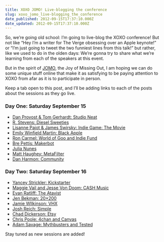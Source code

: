 ```yaml
---
title: XOXO JOMO! Live-blogging the conference
slug: xoxo_jomo_live-blogging_the_conference
date_published: 2012-09-15T17:37:10.000Z
date_updated: 2012-09-15T17:37:10.000Z
---
```


So, we’re going old school: I’m going to live-blog the XOXO conference! But not like “Hey I’m a writer for The Verge obsessing over an Apple keynote!” or “I’m just going to tweet the two funniest lines from this talk!” but rather, like we used to do in the olden days: We’re gonna try to share what we’re learning from each of the speakers at this event.

But in the spirit of [JOMO](http://dashes.com/anil/2012/07/jomo.html), the Joy of Missing Out, I am hoping we can do some unique stuff online that make it as satisfying to be paying attention to XOXO from afar as it is to participate in person.

Keep a tab open to this post, and I’ll be adding links to each of the posts about the sessions as they go live.

### Day One: Saturday September 15

- [Dan Provost & Tom Gerhardt: Studio Neat](http://dashes.com/anil/2012/09/xoxo-dan-provost-tom-gerhardt---studio-neat.html)
- [R. Stevens: Diesel Sweeties](http://dashes.com/anil/2012/09/xoxo-r-stevens---diesel-sweeties.html)
- [Lisanne Pajot & James Swirsky: Indie Game: The Movie](http://dashes.com/anil/2012/09/xoxo-lisanne-pajot-james-swirsky---indie-game-the-movie.html)
- [Emily Winfield Martin: Black Apple](http://dashes.com/anil/2012/09/xoxo-emily-winfield-martin---black-apple.html)
- [Ron Carmel: World of Goo and Indie Fund](http://dashes.com/anil/2012/09/xoxo-ron-carmel---world-of-goo-and-indie-fund.html)
- [Bre Pettis: Makerbot](http://dashes.com/anil/2012/09/xoxo-bre-pettis---makerbot.html)
- [Julia Nunes](http://dashes.com/anil/2012/09/xoxo-julia-nunes.html)
- [Matt Haughey: MetaFilter](http://dashes.com/anil/2012/09/xoxo-matt-haughey---metafilter.html)
- [Dan Harmon: Community](http://dashes.com/anil/2012/09/xoxo-dan-harmon---community.html)

### Day Two: Saturday September 16

- [Yancey Strickler: Kickstarter](http://dashes.com/anil/2012/09/xoxo-yancey-strickler---kickstarter.html)
- [Maggie Vail and Jesse Von Doom: CASH Music](http://dashes.com/anil/2012/09/xoxo-maggie-vail-and-jesse-von-doom---cash-music.html)
- [Evan Ratliff: The Atavist](http://dashes.com/anil/2012/09/xoxo-evan-ratliff---the-atavist.html)
- [Jen Bekman: 20×200](http://dashes.com/anil/2012/09/xoxo-jen-bekman---20x200.html)
- [Jamie WIlkinson: VHX](http://dashes.com/anil/2012/09/xoxo-jamie-wilkinson---vhx.html)
- [Josh Reich: Simple](http://dashes.com/anil/2012/09/xoxo-josh-reich---simple.html)
- [Chad Dickerson: Etsy](http://dashes.com/anil/2012/09/xoxo-chad-dickerson---etsy.html)
- [Chris Poole: 4chan and Canvas](http://dashes.com/anil/2012/09/xoxo-chris-poole---4chan-and-canvas.html)
- [Adam Savage: Mythbusters and Tested](http://dashes.com/anil/2012/09/xoxo-adam-savage---mythbusters-and-tested.html)

Stay tuned as new sessions are added!
